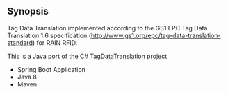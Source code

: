 ## Synopsis

Tag Data Translation implemented according to the GS1 EPC Tag Data Translation 1.6 specification (http://www.gs1.org/epc/tag-data-translation-standard) for RAIN RFID.

This is a Java port of the C# [TagDataTranslation project](https://github.com/dannyhaak/TagDataTranslation)

* Spring Boot Application
* Java 8
* Maven


